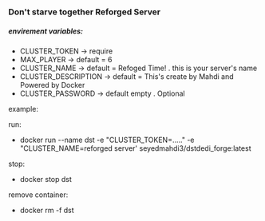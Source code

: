 ### Don't starve together Reforged Server

##### envirement variables:

- CLUSTER_TOKEN       -> require
- MAX_PLAYER          -> default = 6
- CLUSTER_NAME        -> default = Refoged Time! . this is your server's name
- CLUSTER_DESCRIPTION -> default = This's create by Mahdi and Powered by Docker
- CLUSTER_PASSWORD    -> default empty . Optional

example:

run:
- docker run --name dst -e "CLUSTER_TOKEN=....." -e "CLUSTER_NAME=reforged server' seyedmahdi3/dstdedi_forge:latest

stop:
- docker stop dst

remove container:
- docker rm -f dst
